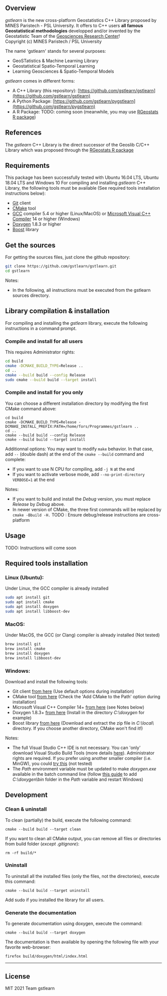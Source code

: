 ## Overview
*gstlearn* is the new cross-platform Geostatistics C++ Library proposed by MINES Paristech - PSL University. It offers to C++ users **all famous Geostatistical methodologies** developped and/or invented by the Geostatistic Team of the [Geosciences Research Center](https://www.geosciences.minesparis.psl.eu/)!<br/>
Copyright (c) MINES Paristech / PSL University

The name 'gstlearn' stands for several purposes:
  * GeoSTatistics & Machine Learning Library
  * Geostatistical Spatio-Temporal Learning
  * Learning Geosciences & Spatio-Temporal Models

*gstlearn* comes in different forms:
  * A C++ Library (this repository): [https://github.com/gstlearn/gstlearn](https://github.com/gstlearn/gstlearn)
  * A Python Package: [https://github.com/gstlearn/pygstlearn](https://github.com/gstlearn/pygstlearn)
  * A R Package: TODO: coming soon (meanwhile, you may use [RGeostats R package](http://cg.ensmp.fr/rgeostats))

## References
The *gstlearn* C++ Library is the direct successor of the Geoslib C/C++ Library which was proposed through the [RGeostats R package](http://cg.ensmp.fr/rgeostats)

## Requirements
This package has been successfully tested with Ubuntu 16.04 LTS, Ubuntu 18.04 LTS and Windows 10
For compiling and installing *gstlearn* C++ Library, the following tools must be available (See required tools installation instructions below):
  * [Git](https://git-scm.com/downloads) client
  * [CMake](https://cmake.org/download) tool
  * [GCC](https://gcc.gnu.org) compiler 5.4 or higher (Linux/MacOS) or [Microsoft Visual C++ Compiler](https://visualstudio.microsoft.com/visual-cpp-build-tools) 14 or higher (Windows)
  * [Doxygen](https://www.doxygen.nl/download.html) 1.8.3 or higher
  * [Boost](https://www.boost.org/users/download) library
  
## Get the sources
For getting the sources files, just clone the github repository:

```sh
git clone https://github.com/gstlearn/gstlearn.git
cd gstlearn
```

Notes:
  * In the following, all instructions must be executed from the gstlearn sources directory.
  
## Library compilation & installation
For compiling and installing the *gstlearn* library, execute the following instructions in a command prompt.

### Compile and install for all users
This requires Administrator rights:

```sh
cd build
cmake -DCMAKE_BUILD_TYPE=Release ..
cd ..
cmake --build build --config Release
sudo cmake --build build --target install
```

### Compile and install for you only
You can choose a different installation directory by modifying the first CMake command above:
  
```
cd build
cmake -DCMAKE_BUILD_TYPE=Release -DCMAKE_INSTALL_PREFIX:PATH=/home/fors/Programmes/gstlearn ..
cd ..
cmake --build build --config Release
cmake --build build --target install
```

Additionnal options:
You may want to modify `make` behavior. In that case, add `--` (double dash) at the end of the `cmake --build` command and complete:
  * If you want to use N CPU for compiling, add `-j N` at the end
  * If you want to activate verbose mode, add `--no-print-directory VERBOSE=1` at the end
  
Notes:
  * If you want to build and install the *Debug* version, you must replace *Release* by *Debug* above.
  * In newer version of CMake, the three first commands will be replaced by `cmake -Bbuild -H.`
TODO : Ensure debug/release instructions are cross-platform

## Usage
TODO: Instructions will come soon

## Required tools installation

### Linux (Ubuntu):
Under Linux, the GCC compiler is already installed

```sh
sudo apt install git
sudo apt install cmake
sudo apt install doxygen
sudo apt install libboost-dev
```

### MacOS:
Under MacOS, the GCC (or Clang) compiler is already installed (Not tested)

```sh
brew install git
brew install cmake
brew install doxygen
brew install libboost-dev
```

### Windows:
Download and install the following tools:
  * Git client [from here](https://gitforwindows.org) (Use default options during installation)
  * CMake tool [from here](https://cmake.org/download) (Check the 'Add CMake to the Path' option during installation)
  * Microsoft Visual C++ Compiler 14+ [from here](https://visualstudio.microsoft.com/visual-cpp-build-tools) (see Notes below)
  * Doxygen 1.8.3+ [from here](https://www.doxygen.nl/download.html) (Install in the directory *C:\\doxygen* for example)
  * Boost library [from here](https://www.boost.org/users/download) (Download and extract the zip file in *C:\\local\\* directory. If you choose another directory, CMake won't find it!)
    
Notes:
  * The full Visual Studio C++ IDE is not necessary. You can 'only' download Visual Studio Build Tools (more details [here](https://stackoverflow.com/a/44398715)). Administrator rights are required. If you prefer using another smaller compiler (i.e. MinGW), you could [try this](https://wiki.python.org/moin/WindowsCompilers#GCC_-_MinGW-w64_.28x86.2C_x64.29) (not tested)
  * The *Path* environment variable must be updated to make *doxygen.exe* available in the batch command line (follow [this guide](https://stackoverflow.com/questions/44272416/how-to-add-a-folder-to-path-environment-variable-in-windows-10-with-screensho) to add *C:\\doxygen\\bin* folder in the *Path* variable and restart Windows)

## Development

### Clean & uninstall
To clean (partially) the build, execute the following command:

```
cmake --build build --target clean
```
If you want to clean all CMake output, you can remove all files or directories from build folder (*except .gitignore*):

```
rm -rf build/*
```

### Uninstall
To uninstall all the installed files (only the files, not the directories), execute this command:

```
cmake --build build --target uninstall
```
Add sudo if you installed the library for all users.

### Generate the documentation
To generate documentation using doxygen, execute the command:

```
cmake --build build --target doxygen
```

The documentation is then available by opening the following file with your favorite web-browser:

```
firefox build/doxygen/html/index.html
```

***

## License
MIT
2021 Team gstlearn
